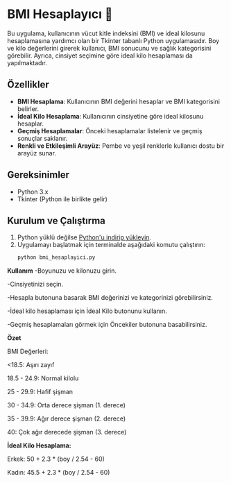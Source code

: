 # BMI Hesaplayıcı 🧮

Bu uygulama, kullanıcının vücut kitle indeksini (BMI) ve ideal kilosunu hesaplamasına yardımcı olan bir Tkinter tabanlı Python uygulamasıdır. Boy ve kilo değerlerini girerek kullanıcı, BMI sonucunu ve sağlık kategorisini görebilir. Ayrıca, cinsiyet seçimine göre ideal kilo hesaplaması da yapılmaktadır.

## Özellikler

- **BMI Hesaplama**: Kullanıcının BMI değerini hesaplar ve BMI kategorisini belirler.
- **İdeal Kilo Hesaplama**: Kullanıcının cinsiyetine göre ideal kilosunu hesaplar.
- **Geçmiş Hesaplamalar**: Önceki hesaplamalar listelenir ve geçmiş sonuçlar saklanır.
- **Renkli ve Etkileşimli Arayüz**: Pembe ve yeşil renklerle kullanıcı dostu bir arayüz sunar.

## Gereksinimler

- Python 3.x
- Tkinter (Python ile birlikte gelir)

## Kurulum ve Çalıştırma

1. Python yüklü değilse [Python'u indirip yükleyin](https://www.python.org/downloads/).
2. Uygulamayı başlatmak için terminalde aşağıdaki komutu çalıştırın:
   ```bash
   python bmi_hesaplayici.py

**Kullanım**
-Boyunuzu ve kilonuzu girin.

-Cinsiyetinizi seçin.

-Hesapla butonuna basarak BMI değerinizi ve kategorinizi görebilirsiniz.

-İdeal kilo hesaplaması için İdeal Kilo butonunu kullanın.

-Geçmiş hesaplamaları görmek için Öncekiler butonuna basabilirsiniz.


**Özet**


BMI Değerleri:

<18.5: Aşırı zayıf

18.5 - 24.9: Normal kilolu

25 - 29.9: Hafif şişman

30 - 34.9: Orta derece şişman (1. derece)

35 - 39.9: Ağır derece şişman (2. derece)

40: Çok ağır derecede şişman (3. derece)



**İdeal Kilo Hesaplama:**


Erkek: 50 + 2.3 * (boy / 2.54 - 60)

Kadın: 45.5 + 2.3 * (boy / 2.54 - 60)
